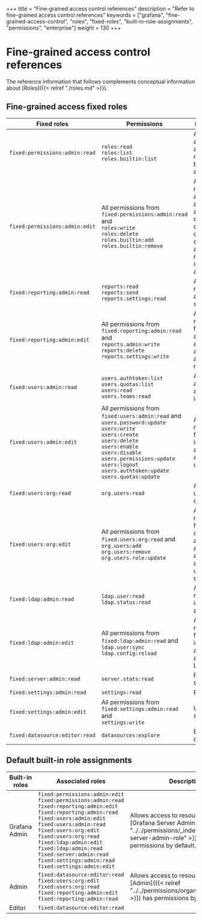 +++
title = "Fine-grained access control references"
description = "Refer to fine-grained access control references"
keywords = ["grafana", "fine-grained-access-control", "roles", "fixed-roles", "built-in-role-assignments", "permissions", "enterprise"]
weight = 130
+++

# Fine-grained access control references
The reference information that follows complements conceptual information about [Roles]({{< relref "./roles.md" >}}).

## Fine-grained access fixed roles

Fixed roles | Permissions | Descriptions
--- | --- | ---
`fixed:permissions:admin:read` | `roles:read`<br>`roles:list`<br>`roles.builtin:list` | Allows to list and get available roles and built-in role assignments.
`fixed:permissions:admin:edit` | All permissions from `fixed:permissions:admin:read` and <br>`roles:write`<br>`roles:delete`<br>`roles.builtin:add`<br>`roles.builtin:remove` | Allows every read action and in addition allows to create, change and delete custom roles and create or remove built-in role assignments.
`fixed:reporting:admin:read` | `reports:read`<br>`reports:send`<br>`reports.settings:read` | Allows to read reports and report settings.
`fixed:reporting:admin:edit` | All permissions from `fixed:reporting:admin:read` and <br>`reports.admin:write`<br>`reports:delete`<br>`reports.settings:write` | Allows every read action for reports and in addition allows to administer reports. 
`fixed:users:admin:read` | `users.authtoken:list`<br>`users.quotas:list`<br>`users:read`<br>`users.teams:read` | Allows to list and get users and related information.
`fixed:users:admin:edit` | All permissions from `fixed:users:admin:read` and <br>`users.password:update`<br>`users:write`<br>`users:create`<br>`users:delete`<br>`users:enable`<br>`users:disable`<br>`users.permissions:update`<br>`users:logout`<br>`users.authtoken:update`<br>`users.quotas:update` | Allows every read action for users and in addition allows to administer users. 
`fixed:users:org:read` | `org.users:read` | Allows to get user organizations.
`fixed:users:org:edit` | All permissions from `fixed:users:org:read` and <br>`org.users:add`<br>`org.users:remove`<br>`org.users.role:update` | Allows every read action for user organizations and in addition allows to administer user organizations.
`fixed:ldap:admin:read` | `ldap.user:read`<br>`ldap.status:read` | Allows to read LDAP information and status.
`fixed:ldap:admin:edit` | All permissions from `fixed:ldap:admin:read` and <br>`ldap.user:sync`<br>`ldap.config:reload` | Allows every read action for LDAP and in addition allows to administer LDAP.
`fixed:server:admin:read` | `server.stats:read` | Read server stats
`fixed:settings:admin:read` | `settings:read` | Read settings
`fixed:settings:admin:edit` | All permissions from `fixed:settings:admin:read` and<br>`settings:write` | Update settings
`fixed:datasource:editor:read` | `datasources:explore` | Explore datasources

## Default built-in role assignments

Built-in roles | Associated roles | Descriptions
--- | --- | ---
Grafana Admin | `fixed:permissions:admin:edit`<br>`fixed:permissions:admin:read`<br>`fixed:reporting:admin:edit`<br>`fixed:reporting:admin:read`<br>`fixed:users:admin:edit`<br>`fixed:users:admin:read`<br>`fixed:users:org:edit`<br>`fixed:users:org:read`<br>`fixed:ldap:admin:edit`<br>`fixed:ldap:admin:read`<br>`fixed:server:admin:read`<br>`fixed:settings:admin:read`<br>`fixed:settings:admin:edit` | Allows access to resources which [Grafana Server Admin]({{< relref "../../permissions/_index.md#grafana-server-admin-role" >}}) has permissions by default.
Admin | `fixed:datasource:editor:read`<br>`fixed:users:org:edit`<br>`fixed:users:org:read`<br>`fixed:reporting:admin:edit`<br>`fixed:reporting:admin:read` | Allows access to resource which [Admin]({{< relref "../../permissions/organization_roles.md" >}}) has permissions by default.
Editor | `fixed:datasource:editor:read`
